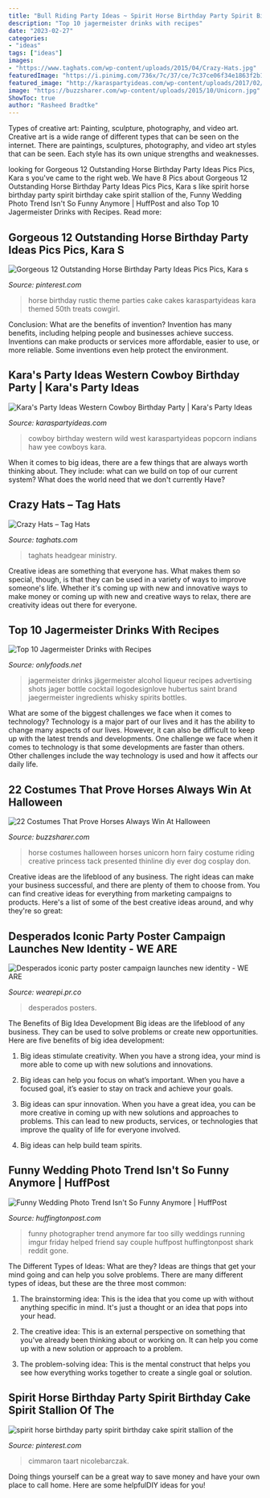 ```yaml
---
title: "Bull Riding Party Ideas ~ Spirit Horse Birthday Party Spirit Birthday Cake Spirit Stallion Of The"
description: "Top 10 jagermeister drinks with recipes"
date: "2023-02-27"
categories:
- "ideas"
tags: ["ideas"]
images:
- "https://www.taghats.com/wp-content/uploads/2015/04/Crazy-Hats.jpg"
featuredImage: "https://i.pinimg.com/736x/7c/37/ce/7c37ce06f34e1863f2b11e0b2678072f.jpg"
featured_image: "http://karaspartyideas.com/wp-content/uploads/2017/02/Western-Cowboy-Birthday-Party-via-Karas-Party-Ideas-KarasPartyIdeas.com20.jpeg"
image: "https://buzzsharer.com/wp-content/uploads/2015/10/Unicorn.jpg"
ShowToc: true
author: "Rasheed Bradtke"
---
```



Types of creative art: Painting, sculpture, photography, and video art.
Creative art is a wide range of different types that can be seen on the internet. There are paintings, sculptures, photography, and video art styles that can be seen. Each style has its own unique strengths and weaknesses.

	

		
looking for Gorgeous 12 Outstanding Horse Birthday Party Ideas Pics Pics, Kara s you've came to the right web. We have 8 Pics about Gorgeous 12 Outstanding Horse Birthday Party Ideas Pics Pics, Kara s like spirit horse birthday party spirit birthday cake spirit stallion of the, Funny Wedding Photo Trend Isn&#039;t So Funny Anymore | HuffPost and also Top 10 Jagermeister Drinks with Recipes. Read more:
		
    
## Gorgeous 12 Outstanding Horse Birthday Party Ideas Pics Pics, Kara S

<img loading=lazy src="https://i.pinimg.com/originals/1d/66/8d/1d668d157ef886b46e9b1d76ccd6539f.jpg" onerror="this.onerror=null;this.src='https://tse1.mm.bing.net/th?id=OIP.dYJQATLX5Cv2D0L9qQ2hYgHaLH&amp;pid=15.1';" alt="Gorgeous 12 Outstanding Horse Birthday Party Ideas Pics Pics, Kara s">

_Source: pinterest.com_

>horse birthday rustic theme parties cake cakes karaspartyideas kara themed 50th treats cowgirl. 

	

Conclusion: What are the benefits of invention?
Invention has many benefits, including helping people and businesses achieve success. Inventions can make products or services more affordable, easier to use, or more reliable. Some inventions even help protect the environment.

    
## Kara&#039;s Party Ideas Western Cowboy Birthday Party | Kara&#039;s Party Ideas

<img loading=lazy src="http://karaspartyideas.com/wp-content/uploads/2017/02/Western-Cowboy-Birthday-Party-via-Karas-Party-Ideas-KarasPartyIdeas.com20.jpeg" onerror="this.onerror=null;this.src='https://tse1.mm.bing.net/th?id=OIP.K1Ttw8u54B17GYkqOTiOSgHaLH&amp;pid=15.1';" alt="Kara&#039;s Party Ideas Western Cowboy Birthday Party | Kara&#039;s Party Ideas">

_Source: karaspartyideas.com_

>cowboy birthday western wild west karaspartyideas popcorn indians haw yee cowboys kara. 

	

When it comes to big ideas, there are a few things that are always worth thinking about. They include: what can we build on top of our current system? What does the world need that we don't currently Have?

    
## Crazy Hats – Tag Hats

<img loading=lazy src="https://www.taghats.com/wp-content/uploads/2015/04/Crazy-Hats.jpg" onerror="this.onerror=null;this.src='https://tse1.mm.bing.net/th?id=OIP.U2nHsGN7_pIbZB1Pp8Vx5AAAAA&amp;pid=15.1';" alt="Crazy Hats – Tag Hats">

_Source: taghats.com_

>taghats headgear ministry. 

	

Creative ideas are something that everyone has. What makes them so special, though, is that they can be used in a variety of ways to improve someone's life. Whether it's coming up with new and innovative ways to make money or coming up with new and creative ways to relax, there are creativity ideas out there for everyone.

    
## Top 10 Jagermeister Drinks With Recipes

<img loading=lazy src="http://www.onlyfoods.net/wp-content/uploads/2017/07/Jagermeister-Drinks.jpg" onerror="this.onerror=null;this.src='https://tse4.mm.bing.net/th?id=OIP.oI_hzsxv3GmNjqXGmbbsHQHaLK&amp;pid=15.1';" alt="Top 10 Jagermeister Drinks with Recipes">

_Source: onlyfoods.net_

>jagermeister drinks jägermeister alcohol liqueur recipes advertising shots jager bottle cocktail logodesignlove hubertus saint brand jaegermeister ingredients whisky spirits bottles. 

	

What are some of the biggest challenges we face when it comes to technology?
Technology is a major part of our lives and it has the ability to change many aspects of our lives. However, it can also be difficult to keep up with the latest trends and developments. One challenge we face when it comes to technology is that some developments are faster than others. Other challenges include the way technology is used and how it affects our daily life.

    
## 22 Costumes That Prove Horses Always Win At Halloween

<img loading=lazy src="https://buzzsharer.com/wp-content/uploads/2015/10/Unicorn.jpg" onerror="this.onerror=null;this.src='https://tse2.mm.bing.net/th?id=OIP.xwTuaFdBBkMzs4R0LAcBVgHaLH&amp;pid=15.1';" alt="22 Costumes That Prove Horses Always Win At Halloween">

_Source: buzzsharer.com_

>horse costumes halloween horses unicorn horn fairy costume riding creative princess tack presented thinline diy ever dog cosplay don. 

	

Creative ideas are the lifeblood of any business. The right ideas can make your business successful, and there are plenty of them to choose from. You can find creative ideas for everything from marketing campaigns to products. Here's a list of some of the best creative ideas around, and why they're so great: 

    
## Desperados Iconic Party Poster Campaign Launches New Identity - WE ARE

<img loading=lazy src="https://d21buns5ku92am.cloudfront.net/47742/images/316498-SANGRE-28bb0d-large-1559745185.jpg" onerror="this.onerror=null;this.src='https://tse4.mm.bing.net/th?id=OIP.Z6GlzixWztjHi5KZf9CYWQHaLG&amp;pid=15.1';" alt="Desperados iconic party poster campaign launches new identity - WE ARE">

_Source: wearepi.pr.co_

>desperados posters. 

	

The Benefits of Big Idea Development
Big ideas are the lifeblood of any business. They can be used to solve problems or create new opportunities. Here are five benefits of big idea development:
1. Big ideas stimulate creativity. When you have a strong idea, your mind is more able to come up with new solutions and innovations.

2. Big ideas can help you focus on what’s important. When you have a focused goal, it’s easier to stay on track and achieve your goals.

3. Big ideas can spur innovation. When you have a great idea, you can be more creative in coming up with new solutions and approaches to problems. This can lead to new products, services, or technologies that improve the quality of life for everyone involved.

4. Big ideas can help build team spirits.

    
## Funny Wedding Photo Trend Isn&#039;t So Funny Anymore | HuffPost

<img loading=lazy src="https://s-i.huffpost.com/gen/1192859/images/o-FUNNY-WEDDING-PHOTO-facebook.jpg" onerror="this.onerror=null;this.src='https://tse2.mm.bing.net/th?id=OIP.JNfuN7o5W-ZBfym_I05IKAHaGN&amp;pid=15.1';" alt="Funny Wedding Photo Trend Isn&#039;t So Funny Anymore | HuffPost">

_Source: huffingtonpost.com_

>funny photographer trend anymore far too silly weddings running imgur friday helped friend say couple huffpost huffingtonpost shark reddit gone. 

	

The Different Types of Ideas: What are they?
Ideas are things that get your mind going and can help you solve problems. There are many different types of ideas, but these are the three most common:
1. The brainstorming idea: This is the idea that you come up with without anything specific in mind. It's just a thought or an idea that pops into your head.

2. The creative idea: This is an external perspective on something that you've already been thinking about or working on. It can help you come up with a new solution or approach to a problem.

3. The problem-solving idea: This is the mental construct that helps you see how everything works together to create a single goal or solution.

    
## Spirit Horse Birthday Party Spirit Birthday Cake Spirit Stallion Of The

<img loading=lazy src="https://i.pinimg.com/736x/7c/37/ce/7c37ce06f34e1863f2b11e0b2678072f.jpg" onerror="this.onerror=null;this.src='https://tse4.mm.bing.net/th?id=OIP.LkT6VXf54lOhsA9HpxvWUQHaIt&amp;pid=15.1';" alt="spirit horse birthday party spirit birthday cake spirit stallion of the">

_Source: pinterest.com_

>cimmaron taart nicolebarczak. 

	

Doing things yourself can be a great way to save money and have your own place to call home. Here are some helpfulDIY ideas for you!

